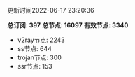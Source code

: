 更新时间2022-06-17 23:20:36

**总订阅: 397**
**总节点: 16097**
**有效节点: 3340**
- v2ray节点: 2243
- ss节点: 644
- trojan节点: 300
- ssr节点: 153

